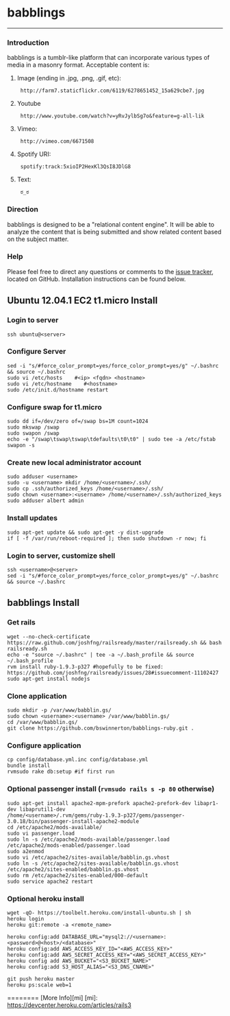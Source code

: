 # babblings
---------

### Introduction ###

babblings is a tumblr-like platform that can incorporate various types of media in a masonry format. Acceptable content is:

1. Image (ending in .jpg, .png, .gif, etc):

        http://farm7.staticflickr.com/6119/6278651452_15a629cbe7.jpg

2. Youtube

        http://www.youtube.com/watch?v=yRvJylbSg7o&feature=g-all-lik

3. Vimeo:

        http://vimeo.com/6671508

4. Spotify URI:

        spotify:track:5xioIP2HexKl3QsI8JDlG8

5. Text:

        ಠ_ಠ

### Direction ###

babblings is designed to be a "relational content engine". It will be able to analyze the content that is being submitted and show related content based on the subject matter.

### Help ###

Please feel free to direct any questions or comments to the [issue tracker], located on GitHub. Installation instructions can be found below.

  [issue tracker]: https://github.com/bswinnerton/babblings/issues


Ubuntu 12.04.1 EC2 t1.micro Install
--------

### Login to server ###
    ssh ubuntu@<server>

### Configure Server ###
    sed -i "s/#force_color_prompt=yes/force_color_prompt=yes/g" ~/.bashrc && source ~/.bashrc
    sudo vi /etc/hosts    #<ip> <fqdn> <hostname>
    sudo vi /etc/hostname    #<hostname>
    sudo /etc/init.d/hostname restart

### Configure swap for t1.micro ###
    sudo dd if=/dev/zero of=/swap bs=1M count=1024
    sudo mkswap /swap
    sudo swapon /swap
    echo -e "/swap\tswap\tswap\tdefaults\t0\t0" | sudo tee -a /etc/fstab
    swapon -s

### Create new local administrator account ###
    sudo adduser <username>
    sudo -u <username> mkdir /home/<username>/.ssh/
    sudo cp .ssh/authorized_keys /home/<username>/.ssh/
    sudo chown <username>:<username> /home/<username>/.ssh/authorized_keys
    sudo adduser albert admin

### Install updates ###
    sudo apt-get update && sudo apt-get -y dist-upgrade
    if [ -f /var/run/reboot-required ]; then sudo shutdown -r now; fi

### Login to server, customize shell ###
    ssh <username>@<server>
    sed -i "s/#force_color_prompt=yes/force_color_prompt=yes/g" ~/.bashrc && source ~/.bashrc



babblings Install
--------

### Get rails ###
    wget --no-check-certificate https://raw.github.com/joshfng/railsready/master/railsready.sh && bash railsready.sh
    echo -e "source ~/.bashrc" | tee -a ~/.bash_profile && source ~/.bash_profile
    rvm install ruby-1.9.3-p327 #hopefully to be fixed: https://github.com/joshfng/railsready/issues/28#issuecomment-11102427
    sudo apt-get install nodejs

### Clone application ###
    sudo mkdir -p /var/www/babblin.gs/
    sudo chown <username>:<username> /var/www/babblin.gs/
    cd /var/www/babblin.gs/
    git clone https://github.com/bswinnerton/babblings-ruby.git .

### Configure application ###
    cp config/database.yml.inc config/database.yml
    bundle install
    rvmsudo rake db:setup #if first run

### Optional passenger install (`rvmsudo rails s -p 80` otherwise) ###
    sudo apt-get install apache2-mpm-prefork apache2-prefork-dev libapr1-dev libaprutil1-dev
    /home/<username>/.rvm/gems/ruby-1.9.3-p327/gems/passenger-3.0.18/bin/passenger-install-apache2-module
    cd /etc/apache2/mods-available/
    sudo vi passenger.load
    sudo ln -s /etc/apache2/mods-available/passenger.load /etc/apache2/mods-enabled/passenger.load
    sudo a2enmod
    sudo vi /etc/apache2/sites-available/babblin.gs.vhost
    sudo ln -s /etc/apache2/sites-available/babblin.gs.vhost /etc/apache2/sites-enabled/babblin.gs.vhost
    sudo rm /etc/apache2/sites-enabled/000-default
    sudo service apache2 restart

### Optional heroku install ###
    wget -qO- https://toolbelt.heroku.com/install-ubuntu.sh | sh
    heroku login
    heroku git:remote -a <remote_name>

    heroku config:add DATABASE_URL="mysql2://<username>:<password>@<host>/<database>"
    heroku config:add AWS_ACCESS_KEY_ID="<AWS_ACCESS_KEY>"
    heroku config:add AWS_SECRET_ACCESS_KEY="<AWS_SECRET_ACCESS_KEY>"
    heroku config add AWS_BUCKET="<S3_BUCKET_NAME>"
    heroku config:add S3_HOST_ALIAS="<S3_DNS_CNAME>"

    git push heroku master
    heroku ps:scale web=1

========
[More Info][mi]
[mi]: https://devcenter.heroku.com/articles/rails3

